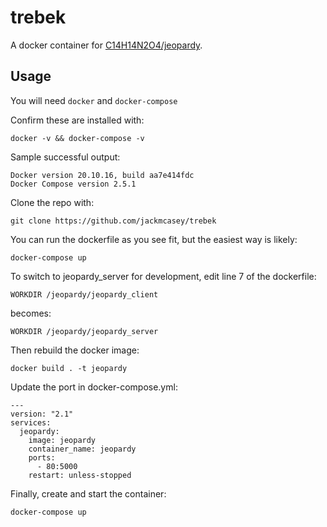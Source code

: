 # trebek
A docker container for [C14H14N2O4/jeopardy](https://github.com/C14H14N2O4/jeopardy/).

## Usage

You will need `docker` and `docker-compose`

Confirm these are installed with:

```
docker -v && docker-compose -v
```
Sample successful output:
```
Docker version 20.10.16, build aa7e414fdc
Docker Compose version 2.5.1
```

Clone the repo with:

```
git clone https://github.com/jackmcasey/trebek
```

You can run the dockerfile as you see fit, but the easiest way is likely:

`docker-compose up`

To switch to jeopardy_server for development, edit line 7 of the dockerfile:

`WORKDIR /jeopardy/jeopardy_client`

becomes:

`WORKDIR /jeopardy/jeopardy_server`

Then rebuild the docker image:

`
docker build . -t jeopardy
`

Update the port in docker-compose.yml:

```
---
version: "2.1"
services:
  jeopardy:
    image: jeopardy
    container_name: jeopardy
    ports:
      - 80:5000
    restart: unless-stopped
```


Finally, create and start the container:

`docker-compose up`
